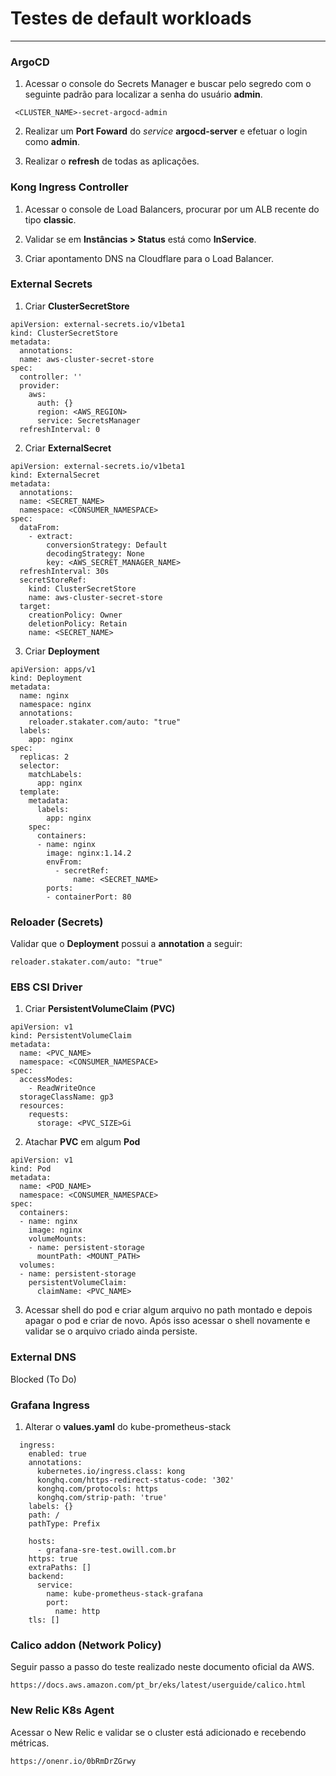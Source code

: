 # Testes de default workloads

---

### ArgoCD

1. Acessar o console do Secrets Manager e buscar pelo segredo com o seguinte padrão para localizar a senha do usuário **admin**.

```
 <CLUSTER_NAME>-secret-argocd-admin
```

2. Realizar um **Port Foward** do *service* **argocd-server** e efetuar o login como **admin**.

3. Realizar o **refresh** de todas as aplicações.


### Kong Ingress Controller

1. Acessar o console de Load Balancers, procurar por um ALB recente do tipo **classic**.

2. Validar se em **Instâncias > Status** está como **InService**.

3. Criar apontamento DNS na Cloudflare para o Load Balancer.



### External Secrets

1. Criar **ClusterSecretStore**

```
apiVersion: external-secrets.io/v1beta1
kind: ClusterSecretStore
metadata:
  annotations:
  name: aws-cluster-secret-store
spec:
  controller: ''
  provider:
    aws:
      auth: {}
      region: <AWS_REGION>
      service: SecretsManager
  refreshInterval: 0
```


2. Criar **ExternalSecret**

```
apiVersion: external-secrets.io/v1beta1
kind: ExternalSecret
metadata:
  annotations:
  name: <SECRET_NAME>
  namespace: <CONSUMER_NAMESPACE>
spec:
  dataFrom:
    - extract:
        conversionStrategy: Default
        decodingStrategy: None
        key: <AWS_SECRET_MANAGER_NAME>
  refreshInterval: 30s
  secretStoreRef:
    kind: ClusterSecretStore
    name: aws-cluster-secret-store
  target:
    creationPolicy: Owner
    deletionPolicy: Retain
    name: <SECRET_NAME>
```


3. Criar **Deployment** 

```
apiVersion: apps/v1
kind: Deployment
metadata:
  name: nginx
  namespace: nginx
  annotations:
    reloader.stakater.com/auto: "true"
  labels:
    app: nginx
spec:
  replicas: 2
  selector:
    matchLabels:
      app: nginx
  template:
    metadata:
      labels:
        app: nginx
    spec:
      containers:
      - name: nginx
        image: nginx:1.14.2
        envFrom:
          - secretRef:
              name: <SECRET_NAME>
        ports:
        - containerPort: 80
```


### Reloader (Secrets)

Validar que o **Deployment** possui a **annotation** a seguir:

```
reloader.stakater.com/auto: "true"
```


### EBS CSI Driver

1. Criar **PersistentVolumeClaim (PVC)**

```
apiVersion: v1
kind: PersistentVolumeClaim
metadata:
  name: <PVC_NAME>
  namespace: <CONSUMER_NAMESPACE>
spec:
  accessModes:
    - ReadWriteOnce
  storageClassName: gp3
  resources:
    requests:
      storage: <PVC_SIZE>Gi
```


2. Atachar **PVC** em algum **Pod**

```
apiVersion: v1
kind: Pod
metadata:
  name: <POD_NAME>
  namespace: <CONSUMER_NAMESPACE>
spec:
  containers:
  - name: nginx
    image: nginx
    volumeMounts:
    - name: persistent-storage
      mountPath: <MOUNT_PATH>
  volumes:
  - name: persistent-storage
    persistentVolumeClaim:
      claimName: <PVC_NAME>
```

3. Acessar shell do pod e criar algum arquivo no path montado e depois apagar o pod e criar de novo. Após isso acessar o shell novamente e validar se o arquivo criado ainda persiste.



### External DNS

Blocked (To Do)



### Grafana Ingress

1. Alterar o **values.yaml** do kube-prometheus-stack
```
  ingress:
    enabled: true
    annotations:
      kubernetes.io/ingress.class: kong
      konghq.com/https-redirect-status-code: '302'
      konghq.com/protocols: https
      konghq.com/strip-path: 'true'
    labels: {}
    path: /
    pathType: Prefix

    hosts:
      - grafana-sre-test.owill.com.br
    https: true
    extraPaths: []
    backend:
      service:
        name: kube-prometheus-stack-grafana
        port:
          name: http
    tls: []
 ```


### Calico addon (Network Policy)

Seguir passo a passo do teste realizado neste documento oficial da AWS.

```
https://docs.aws.amazon.com/pt_br/eks/latest/userguide/calico.html
  ```


### New Relic K8s Agent

Acessar o New Relic e validar se o cluster está adicionado e recebendo métricas.

```
https://onenr.io/0bRmDrZGrwy
```